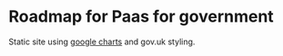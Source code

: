 # Roadmap for Paas for government
Static site using [google charts](https://developers.google.com/chart/interactive/docs/gallery/ganttchart#styling-tracks) and gov.uk styling.